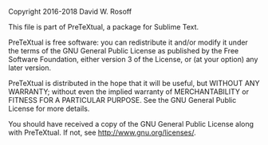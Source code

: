 Copyright 2016-2018 David W. Rosoff

This file is part of PreTeXtual, a package for Sublime Text.

PreTeXtual is free software: you can redistribute it and/or modify
it under the terms of the GNU General Public License as published by
the Free Software Foundation, either version 3 of the License, or
(at your option) any later version.

PreTeXtual is distributed in the hope that it will be useful,
but WITHOUT ANY WARRANTY; without even the implied warranty of
MERCHANTABILITY or FITNESS FOR A PARTICULAR PURPOSE.  See the
GNU General Public License for more details.

You should have received a copy of the GNU General Public License
along with PreTeXtual.  If not, see <http://www.gnu.org/licenses/>.
